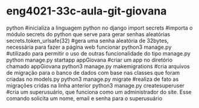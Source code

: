 # eng4021-33c-aula-git-giovana

python #inicializa a linguagem python no django
import secrets #importa o módulo secrets do python que serve para gerar senhas aleatórias
secrets.token_urlsafe(32) #gera uma senha aleatória de 32bytes, necessária para fazer a página web funcionar
python3 manage.py #utilizado para permitir o uso de outras funcionalidade do tipo manage.py
python manage.py startapp appGiovana #criar um app no diretório chamado appGiovana
python3 manage.py makemigrations #cria arquivos de migração para o banco de dados com base nas classes que foram criadas no models.py
python3 manage.py migrate #realiza de fato as migrações cridas na linha anterior
python3 manage.py createsuperuser #cria um superusuário, que funciona como um administrador do site. Esse comando solicita um nome, email e senha para o superusuário
